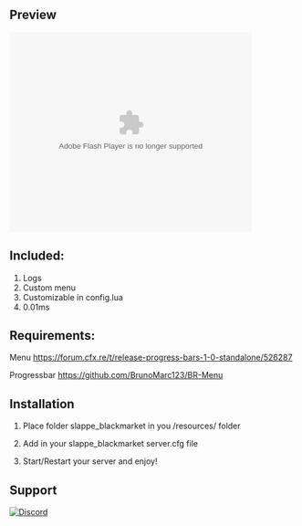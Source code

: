 ## Preview

<object width="425" height="350">
  <param name="movie" value="https://www.youtube.com/watch?v=3Gw76-ipVww" />
  <param name="wmode" value="transparent" />
  <embed src="https://www.youtube.com/watch?v=3Gw76-ipVww"
         type="application/x-shockwave-flash"
         wmode="transparent" width="425" height="350" />
</object>

## Included:
1. Logs
2. Custom menu
3. Customizable in config.lua
4. 0.01ms


## Requirements:

Menu https://forum.cfx.re/t/release-progress-bars-1-0-standalone/526287

Progressbar https://github.com/BrunoMarc123/BR-Menu


## Installation 

1. Place folder slappe_blackmarket in you /resources/ folder

2. Add in your slappe_blackmarket server.cfg file

3. Start/Restart your server and enjoy!

## Support 

[![Discord](https://discordapp.com/api/guilds/842308649338011658/widget.png?style=banner2)](https://discord.gg/46mnpprSpB)





